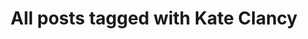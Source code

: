 ---
layout: tag
title: "All posts tagged with Kate Clancy"
permalink: /weblog/tags/kate-clancy/
taxonomy: Kate Clancy
---